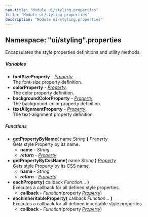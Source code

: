 ```yaml
---
nav-title: "Module ui/styling.properties"
title: "Module ui/styling.properties"
description: "Module ui/styling.properties"
---
```

## Namespace: "ui/styling".properties
Encapsulates the style properties definitions and utility methods.

##### Variables
 - **fontSizeProperty** - [_Property_](../../../ui/styling/Property.md).    
  The font-size property definition.
 - **colorProperty** - [_Property_](../../../ui/styling/Property.md).    
  The color property definition.
 - **backgroundColorProperty** - [_Property_](../../../ui/styling/Property.md).    
  The background-color property definition.
 - **textAlignmentProperty** - [_Property_](../../../ui/styling/Property.md).    
  The text-alignment property definition.

##### Functions
 - **getPropertyByName(** name _String_ **)** [_Property_](../../../ui/styling/Property.md)  
     Gets style Property by its name.
   - **name** - _String_
   - _**return**_ - [_Property_](../../../ui/styling/Property.md)
 - **getPropertyByCssName(** name _String_ **)** [_Property_](../../../ui/styling/Property.md)  
     Gets style Property by its CSS name.
   - **name** - _String_
   - _**return**_ - [_Property_](../../../ui/styling/Property.md)
 - **eachProperty(** callback _Function_... **)**  
     Executes a callback for all defined style properties.
   - **callback** - _Function_(property [_Property_](../../../ui/styling/Property.md))
 - **eachInheritableProperty(** callback _Function_... **)**  
     Executes a callback for all defined inheritable style properties.
   - **callback** - _Function_(property [_Property_](../../../ui/styling/Property.md))